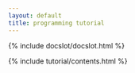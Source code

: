```yaml
---
layout: default
title: programming tutorial
---
```


{% include docslot/docslot.html %}

{% include tutorial/contents.html %}



